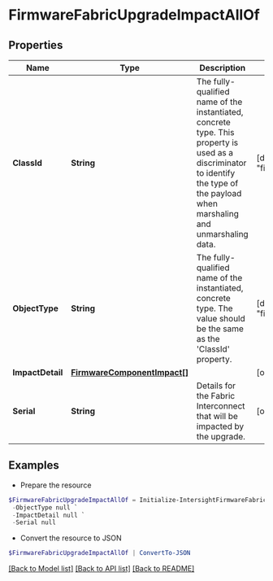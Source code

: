 # FirmwareFabricUpgradeImpactAllOf
## Properties

Name | Type | Description | Notes
------------ | ------------- | ------------- | -------------
**ClassId** | **String** | The fully-qualified name of the instantiated, concrete type. This property is used as a discriminator to identify the type of the payload when marshaling and unmarshaling data. | [default to "firmware.FabricUpgradeImpact"]
**ObjectType** | **String** | The fully-qualified name of the instantiated, concrete type. The value should be the same as the &#39;ClassId&#39; property. | [default to "firmware.FabricUpgradeImpact"]
**ImpactDetail** | [**FirmwareComponentImpact[]**](FirmwareComponentImpact.md) |  | [optional] 
**Serial** | **String** | Details for the Fabric Interconnect that will be impacted by the upgrade. | [optional] 

## Examples

- Prepare the resource
```powershell
$FirmwareFabricUpgradeImpactAllOf = Initialize-IntersightFirmwareFabricUpgradeImpactAllOf  -ClassId null `
 -ObjectType null `
 -ImpactDetail null `
 -Serial null
```

- Convert the resource to JSON
```powershell
$FirmwareFabricUpgradeImpactAllOf | ConvertTo-JSON
```

[[Back to Model list]](../README.md#documentation-for-models) [[Back to API list]](../README.md#documentation-for-api-endpoints) [[Back to README]](../README.md)

